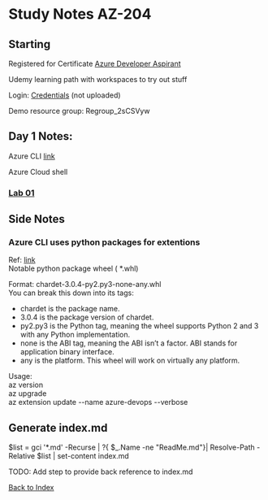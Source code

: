 # Study Notes AZ-204

## Starting

Registered for Certificate  [Azure Developer Aspirant](https://learn.microsoft.com/en-us/credentials/certifications/azure-developer/?practice-assessment-type=certification)

Udemy learning path with  workspaces to try out stuff

Login: [Credentials](.local/Credentials.md) (not uploaded)

Demo resource group: Regroup_2sCSVyw

## Day 1 Notes:

Azure CLI [link](https://learn.microsoft.com/en-us/cli/azure/)

Azure Cloud shell


### [Lab 01](Labs/Lab%2001/ReadMe.md)




## Side Notes

### Azure CLI uses python packages for extentions

Ref: [link](https://github.com/Azure/azure-cli/tree/master)  
Notable python package wheel ( *.whl)

Format:
  chardet-3.0.4-py2.py3-none-any.whl  
You can break this down into its tags:

* chardet is the package name.
* 3.0.4 is the package version of chardet.
* py2.py3 is the Python tag, meaning the wheel supports Python 2 and 3 with any Python implementation.
* none is the ABI tag, meaning the ABI isn’t a factor. ABI stands for application binary interface.
* any is the platform. This wheel will work on virtually any platform.



Usage:  
az version  
az upgrade  
az extension update --name azure-devops --verbose


## Generate index.md

$list = gci '*.md' -Recurse | ?{ $_.Name -ne "ReadMe.md"}| Resolve-Path -Relative 
$list | set-content index.md 

TODO: Add step to provide back reference to index.md 

[Back to Index](Index.md)
